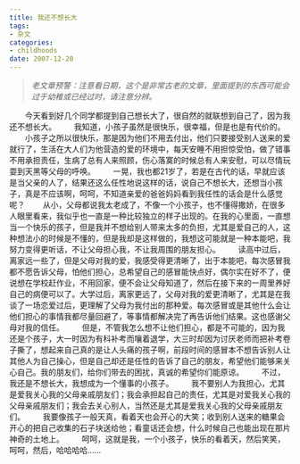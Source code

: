 ```yaml
---
title: 我还不想长大
tags:
- 杂文
categories:
- childhoods
date: 2007-12-20
---
```


> *老文章预警：注意看日期，这个是非常古老的文章，里面提到的东西可能会过于幼稚或已经过时，请注意分辨。*

　　今天看到好几个同学都提到自己想长大了，很自然的就联想到自己了，因为我还不想长大。
　　我知道，小孩子虽然是很快乐，很幸福，但是也是有代价的。
　　小孩子之所以很快乐，那是因为他们不用去付出，他们只要接受别人送来的爱就行了，生活在大人们为他营造的爱的环境中，每天安睡不用担惊受怕，做了错事不用承担责任，生病了总有人来照顾，伤心落寞的时候总有人来安慰，可以尽情玩耍到天黑等父母的呼唤。
　　一晃，我也都21岁了，若是在古代的话，早就应该是当父亲的人了，结果还这么任性地说这样的话，说自己不想长大，还想当小孩子，真是不应该啊，呵呵，不知道亲爱的爸爸妈妈看到我任性的话会是什么感觉呢？
　　从小，父母都说我太老成了，不像一个小孩子，也不懂得撒娇，在很多人眼里看来，我似乎也一直是一种比较独立的样子出现的。在我的心里面，一直想当一个快乐的孩子，但是我并不想给别人带来太多的负担，尤其是爱自己的人，这种想法小的时候是不懂的，但是我却是这样做的，我想这可能就是一种本能吧，我努力变得更听话，不让父母担心我，不让我周围的朋友担心。
　　读高中过后，离家远一些了，但是父母对我的爱，我感受得更清晰了，出于本能吧，每次感冒我都不愿告诉父母，怕他们担心，总希望自己的感冒能快点好，偶尔实在好不了，便说想在学校赶作业，不用回家，便不会让父母知道了，然后在接下来的一周里养好自己的病便可以了。大学过后，离家更远了，父母对我的爱更清晰了，尤其是在我谈了一场恋爱过后，更理解了父母为我付出的那种爱。每次感冒或是其他什么会让他们担心的事情我都尽量回避了，等事情都解决完了再告诉他们结果。这也感谢父母对我的信任。
　　但是，不管我怎么想不让他们担心，都是不可能的，因为我还是个孩子，大一时因为有科补考而嚷着退学，大三时却因为讨厌老师而把补考卷子撕了，想起来自己真的是让人头痛的孩子啊，前段时间的感冒本不想告诉别人让其他人为自己操心，但是自己却还是任性的告诉了自己的朋友，希望他们能够来关心自己。我的朋友们，给你们带去的困扰，真诚的希望你们能原谅。
　　不过，我还是不想长大，我想成为一个懂事的小孩子。
　　我不要别人为我担心，尤其是爱我关心我的父母亲戚朋友们；我会承担起自己的责任，尤其是对爱我关心我的父母亲戚朋友们；我会去关心别人，当然还是尤其是爱我关心我的父母亲戚朋友们。
　　我要像孩子一般天真，看着天也会开心的大笑；收到别人送来的糖果会开心的把自己收集的石子块送给他；看童话还会想，什么时候自己也能出现在那片神奇的土地上。
　　呵呵，这就是我，一个小孩子，快乐的看着天，然后笑笑，呵呵，然后，哈哈哈哈……
